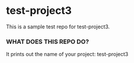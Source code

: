 # test-project3


This is a sample test repo for test-project3.


### WHAT DOES THIS REPO DO?
It prints out the name of your project: test-project3

